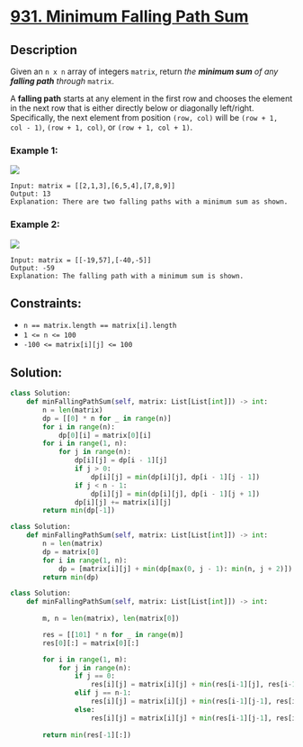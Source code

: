 # [931. Minimum Falling Path Sum](https://leetcode.com/problems/minimum-falling-path-sum/description/?envType=daily-question&envId=2024-01-19)

## Description

Given an `n x n` array of integers `matrix`, return *the **minimum sum** of any **falling path** through* `matrix`.

A **falling path** starts at any element in the first row and chooses the element in the next row that is either directly below or diagonally left/right. Specifically, the next element from position `(row, col)` will be `(row + 1, col - 1)`, `(row + 1, col)`, or `(row + 1, col + 1)`.


### Example 1:
![](https://assets.leetcode.com/uploads/2021/11/03/failing1-grid.jpg)

```
Input: matrix = [[2,1,3],[6,5,4],[7,8,9]]
Output: 13
Explanation: There are two falling paths with a minimum sum as shown.
```

### Example 2:
![](https://assets.leetcode.com/uploads/2021/11/03/failing2-grid.jpg)

```
Input: matrix = [[-19,57],[-40,-5]]
Output: -59
Explanation: The falling path with a minimum sum is shown.
```

## Constraints:

- `n == matrix.length == matrix[i].length`
- `1 <= n <= 100`
- `-100 <= matrix[i][j] <= 100`


## Solution:

```python
class Solution:
    def minFallingPathSum(self, matrix: List[List[int]]) -> int:
        n = len(matrix)
        dp = [[0] * n for _ in range(n)]
        for i in range(n):
            dp[0][i] = matrix[0][i]
        for i in range(1, n):
            for j in range(n):
                dp[i][j] = dp[i - 1][j]
                if j > 0:
                    dp[i][j] = min(dp[i][j], dp[i - 1][j - 1])
                if j < n - 1:
                    dp[i][j] = min(dp[i][j], dp[i - 1][j + 1])
                dp[i][j] += matrix[i][j]
        return min(dp[-1])
```

```python
class Solution:
    def minFallingPathSum(self, matrix: List[List[int]]) -> int:
        n = len(matrix)
        dp = matrix[0]
        for i in range(1, n):
            dp = [matrix[i][j] + min(dp[max(0, j - 1): min(n, j + 2)]) for j in range(n)]
        return min(dp)
```

```python
class Solution:
    def minFallingPathSum(self, matrix: List[List[int]]) -> int:
        
        m, n = len(matrix), len(matrix[0])

        res = [[101] * n for _ in range(m)]
        res[0][:] = matrix[0][:]

        for i in range(1, m):
            for j in range(n):
                if j == 0:
                    res[i][j] = matrix[i][j] + min(res[i-1][j], res[i-1][j+1])
                elif j == n-1:
                    res[i][j] = matrix[i][j] + min(res[i-1][j-1], res[i-1][j])
                else:
                    res[i][j] = matrix[i][j] + min(res[i-1][j-1], res[i-1][j], res[i-1][j+1])
        
        return min(res[-1][:])
```

```python
